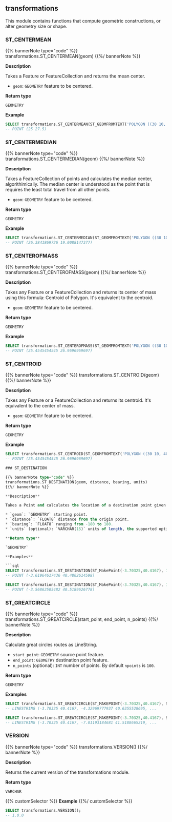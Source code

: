 ## transformations

<div class="badges"><div class="core"></div></div>

This module contains functions that compute geometric constructions, or alter geometry size or shape.

### ST_CENTERMEAN

{{% bannerNote type="code" %}}
transformations.ST_CENTERMEAN(geom)
{{%/ bannerNote %}}

**Description**

Takes a Feature or FeatureCollection and returns the mean center.

* `geom`: `GEOMETRY` feature to be centered.


**Return type**

`GEOMETRY`

**Example**

```sql
SELECT transformations.ST_CENTERMEAN(ST_GEOMFROMTEXT('POLYGON ((30 10, 40 40, 20 40, 10 20, 30 10))'));
-- POINT (25 27.5)
```

### ST_CENTERMEDIAN

{{% bannerNote type="code" %}}
transformations.ST_CENTERMEDIAN(geom)
{{%/ bannerNote %}}

**Description**

Takes a FeatureCollection of points and calculates the median center, algorithimically. The median center is understood as the point that is requires the least total travel from all other points.

* `geom`: `GEOMETRY` feature to be centered.

**Return type**

`GEOMETRY`

**Example**

```sql
SELECT transformations.ST_CENTERMEDIAN(ST_GEOMFROMTEXT('POLYGON ((30 10, 40 40, 20 40, 10 20, 30 10))'));
-- POINT (26.3841869726 19.0088147377)
```

### ST_CENTEROFMASS

{{% bannerNote type="code" %}}
transformations.ST_CENTEROFMASS(geom)
{{%/ bannerNote %}}

**Description**

Takes any Feature or a FeatureCollection and returns its center of mass using this formula: Centroid of Polygon. It's equivalent to the centroid.

* `geom`: `GEOMETRY` feature to be centered.

**Return type**

`GEOMETRY`

**Example**

```sql
SELECT transformations.ST_CENTEROFMASS(ST_GEOMFROMTEXT('POLYGON ((30 10, 40 40, 20 40, 10 20, 30 10))'));
-- POINT (25.4545454545 26.9696969697)
```

### ST_CENTROID

{{% bannerNote type="code" %}}
transformations.ST_CENTROID(geom)
{{%/ bannerNote %}}

**Description**

Takes any Feature or a FeatureCollection and returns its centroid. It's equivalent to the center of mass.

* `geom`: `GEOMETRY` feature to be centered.

**Return type**

`GEOMETRY`

**Example**

```sql
SELECT transformations.ST_CENTROID(ST_GEOMFROMTEXT('POLYGON ((30 10, 40 40, 20 40, 10 20, 30 10))'));
-- POINT (25.4545454545 26.9696969697)

### ST_DESTINATION

{{% bannerNote type="code" %}}
transformations.ST_DESTINATION(geom, distance, bearing, units)
{{%/ bannerNote %}}

**Description**

Takes a Point and calculates the location of a destination point given a distance in degrees, radians, miles, or kilometers; and bearing in degrees. This uses the Haversine formula to account for global curvature.

* `geom`: `GEOMETRY` starting point.
* `distance`: `FLOAT8` distance from the origin point.
* `bearing`: `FLOAT8` ranging from -180 to 180.
* `units` (optional): `VARCHAR(15)` units of length, the supported options are: miles, kilometers, degrees or radians. By default `units` is `kilometers`.

**Return type**

`GEOMETRY`

**Examples**

```sql
SELECT transformations.ST_DESTINATION(ST_MakePoint(-3.70325,40.4167), 10, 45);
-- POINT (-3.61964617436 40.4802614598)
```

```sql
SELECT transformations.ST_DESTINATION(ST_MakePoint(-3.70325,40.4167), 10, 45, 'miles');
-- POINT (-3.56862505482 40.5189626778)
```

### ST_GREATCIRCLE

{{% bannerNote type="code" %}}
transformations.ST_GREATCIRCLE(start_point, end_point, n_points)
{{%/ bannerNote %}}

**Description**

Calculate great circles routes as LineString.

* `start_point`: `GEOMETRY` source point feature.
* `end_point`: `GEOMETRY` destination point feature.
* `n_points` (optional): `INT` number of points. By default `npoints` is `100`.

**Return type**

`GEOMETRY`

**Examples**

```sql
SELECT transformations.ST_GREATCIRCLE(ST_MAKEPOINT(-3.70325,40.4167), ST_MAKEPOINT(-73.9385,40.6643));
-- LINESTRING (-3.70325 40.4167, -4.32969777937 40.6355528695, ...
```

```sql
SELECT transformations.ST_GREATCIRCLE(ST_MAKEPOINT(-3.70325,40.4167), ST_MAKEPOINT(-73.9385,40.6643), 20);
-- LINESTRING (-3.70325 40.4167, -7.01193184681 41.5188665219, ...
```

### VERSION

{{% bannerNote type="code" %}}
transformations.VERSION()
{{%/ bannerNote %}}

**Description**

Returns the current version of the transformations module.

**Return type**

`VARCHAR`

{{% customSelector %}}
**Example**
{{%/ customSelector %}}

```sql
SELECT transformations.VERSION();
-- 1.0.0
```